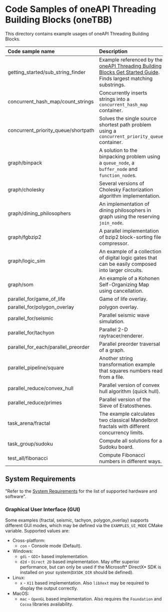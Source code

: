 # Code Samples of oneAPI Threading Building Blocks (oneTBB)

This directory contains example usages of oneAPI Threading Building Blocks.

| Code sample name | Description
|:--- |:---
| getting_started/sub_string_finder | Example referenced by the [oneAPI Threading Building Blocks Get Started Guide](https://software.intel.com/content/www/us/en/develop/documentation/get-started-with-onetbb/top.html). Finds largest matching substrings.
| concurrent_hash_map/count_strings | Concurrently inserts strings into a `concurrent_hash_map` container.
| concurrent_priority_queue/shortpath | Solves the single source shortest path problem using a  `concurrent_priority_queue` container.
| graph/binpack | A solution to the binpacking problem using a `queue_node`, a `buffer_node` and `function_node`s.
| graph/cholesky | Several versions of Cholesky Factorization algorithm implementation.
| graph/dining_philosophers | An implementation of dining philosophers in graph using the reserving `join_node`.
| graph/fgbzip2 | A parallel implementation of bzip2 block-sorting file compressor.
| graph/logic_sim | An example of a collection of digital logic gates that can be easily composed into larger circuits.
| graph/som | An example of a Kohonen Self-Organizing Map using cancellation.
| parallel_for/game_of_life | Game of life overlay.
| parallel_for/polygon_overlay | polygon overlay.
| parallel_for/seismic | Parallel seismic wave simulation.
| parallel_for/tachyon | Parallel 2-D raytracer/renderer.
| parallel_for_each/parallel_preorder | Parallel preorder traversal of a graph.
| parallel_pipeline/square | Another string transformation example that squares numbers read from a file.
| parallel_reduce/convex_hull | Parallel version of convex hull algorithm (quick hull).
| parallel_reduce/primes | Parallel version of the Sieve of Eratosthenes.
| task_arena/fractal |The example calculates two classical Mandelbrot fractals with different concurrency limits.
| task_group/sudoku | Compute all solutions for a Sudoku board.
| test_all/fibonacci | Compute Fibonacci numbers in different ways.

## System Requirements

"Refer to
the [System Requirements](https://software.intel.com/content/www/us/en/develop/articles/intel-oneapi-threading-building-blocks-system-requirements.html)
for the list of supported hardware and software".

### Graphical User Interface (GUI)

Some examples (fractal, seismic, tachyon, polygon_overlay) supports different GUI modes, which may be defined via
the `EXAMPLES_UI_MODE` CMake variable. Supported values are:

- Cross-platform:
  - `con` - Console mode (Default).
- Windows:
  - `gdi` - `GDI+` based implementation.
  - `d2d` - `Direct 2D` based implementation. May offer superior performance, but can only be used if the Microsoft*
    DirectX* SDK is installed on your system(`DXSDK_DIR` should be defined).
- Linux:
  - `x` - `X11` based implementation. Also `libXext` may be required to display the output correctly.
- MacOS:
  - `mac` - `OpenGL` based implementation. Also requires the `Foundation` and `Cocoa` libraries availability.
